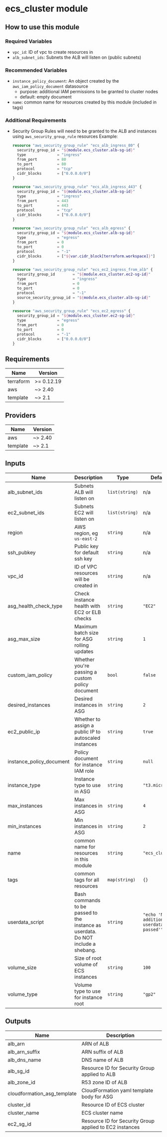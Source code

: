 # ecs_cluster module

## How to use this module

### Required Variables
* `vpc_id`: ID of vpc to create resources in
* `alb_subnet_ids`: Subnets the ALB will listen on (public subnets)

### Recommended Variables
* `instance_policy_document`: An object created by the `aws_iam_policy_document` datasource
  * purpose: additional IAM permissions to be granted to cluster nodes
  * default: empty document
* `name`: common name for resources created by this module (included in tags)

### Additional Requirements
* Security Group Rules will need to be granted to the ALB and instances using `aws_security_group_rule` resources
  Example:
  ```terraform
  resource "aws_security_group_rule" "ecs_alb_ingress_80" {
    security_group_id = "${module.ecs_cluster.alb-sg-id}"
    type              = "ingress"
    from_port         = 80
    to_port           = 80
    protocol          = "tcp"
    cidr_blocks       = ["0.0.0.0/0"]
  }

  resource "aws_security_group_rule" "ecs_alb_ingress_443" {
    security_group_id = "${module.ecs_cluster.alb-sg-id}"
    type              = "ingress"
    from_port         = 443
    to_port           = 443
    protocol          = "tcp"
    cidr_blocks       = ["0.0.0.0/0"]
  }

  resource "aws_security_group_rule" "ecs_alb_egress" {
    security_group_id = "${module.ecs_cluster.alb-sg-id}"
    type              = "egress"
    from_port         = 0
    to_port           = 0
    protocol          = "-1"
    cidr_blocks       = ["${var.cidr_block[terraform.workspace]}"]
  }

  resource "aws_security_group_rule" "ecs_ec2_ingress_from_alb" {
    security_group_id        = "${module.ecs_cluster.ec2-sg-id}"
    type                     = "ingress"
    from_port                = 0
    to_port                  = 0
    protocol                 = "-1"
    source_security_group_id = "${module.ecs_cluster.alb-sg-id}"
  }

  resource "aws_security_group_rule" "ecs_ec2_egress" {
    security_group_id = "${module.ecs_cluster.ec2-sg-id}"
    type              = "egress"
    from_port         = 0
    to_port           = 0
    protocol          = "-1"
    cidr_blocks       = ["0.0.0.0/0"]
  }
  ```

<!-- BEGINNING OF PRE-COMMIT-TERRAFORM DOCS HOOK -->
## Requirements

| Name | Version |
|------|---------|
| terraform | >= 0.12.19 |
| aws | ~> 2.40 |
| template | ~> 2.1 |

## Providers

| Name | Version |
|------|---------|
| aws | ~> 2.40 |
| template | ~> 2.1 |

## Inputs

| Name | Description | Type | Default | Required |
|------|-------------|------|---------|:--------:|
| alb\_subnet\_ids | Subnets ALB will listen on | `list(string)` | n/a | yes |
| ec2\_subnet\_ids | Subnets EC2 will listen on | `list(string)` | n/a | yes |
| region | AWS region, eg `us-east-2` | `string` | n/a | yes |
| ssh\_pubkey | Public key for default ssh key | `string` | n/a | yes |
| vpc\_id | ID of VPC resources will be created in | `string` | n/a | yes |
| asg\_health\_check\_type | Check instance health with EC2 or ELB checks | `string` | `"EC2"` | no |
| asg\_max\_size | Maximum batch size for ASG rolling updates | `string` | `1` | no |
| custom\_iam\_policy | Whether you're passing a custom policy document | `bool` | `false` | no |
| desired\_instances | Desired instances in ASG | `string` | `2` | no |
| ec2\_public\_ip | Whether to assign a public IP to autoscaled instances | `string` | `true` | no |
| instance\_policy\_document | Policy document for instance IAM role | `string` | `null` | no |
| instance\_type | Instance type to use in ASG | `string` | `"t3.micro"` | no |
| max\_instances | Max instances in ASG | `string` | `4` | no |
| min\_instances | Min instances in ASG | `string` | `2` | no |
| name | common name for resources in this module | `string` | `"ecs_cluster"` | no |
| tags | common tags for all resources | `map(string)` | `{}` | no |
| userdata\_script | Bash commands to be passed to the instance as userdata. Do NOT include a shebang. | `string` | `"echo 'No additional userdata was passed'"` | no |
| volume\_size | Size of root volume of ECS instances | `string` | `100` | no |
| volume\_type | Volume type to use for instance root | `string` | `"gp2"` | no |

## Outputs

| Name | Description |
|------|-------------|
| alb\_arn | ARN of ALB |
| alb\_arn\_suffix | ARN suffix of ALB |
| alb\_dns\_name | DNS name of ALB |
| alb\_sg\_id | Resource ID for Security Group applied to ALB |
| alb\_zone\_id | R53 zone ID of ALB |
| cloudformation\_asg\_template | CloudFormation yaml template body for ASG |
| cluster\_id | Resource ID of ECS cluster |
| cluster\_name | ECS cluster name |
| ec2\_sg\_id | Resource ID for Security Group applied to EC2 instances |

<!-- END OF PRE-COMMIT-TERRAFORM DOCS HOOK -->
